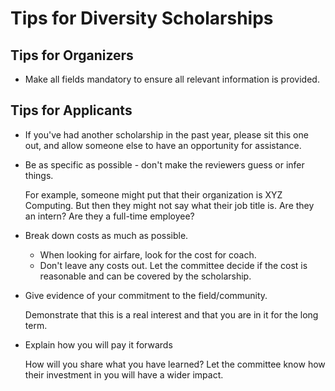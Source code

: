# Tips for Diversity Scholarships

## Tips for Organizers

 - Make all fields mandatory to ensure all relevant information is provided.

## Tips for Applicants

 - If you've had another scholarship in the past year, please sit this one out, and allow someone else to have an opportunity for 
 assistance.

 - Be as specific as possible - don't make the reviewers guess or infer things.
     
     For example, someone might put that their organization is XYZ Computing. But then they might not say what their job title is. 
 Are they an intern? Are they a full-time employee?

 - Break down costs as much as possible. 
 
     - When looking for airfare, look for the cost for coach. 
     - Don't leave any costs out. Let the committee decide if the cost is reasonable and can be covered by the scholarship.
 
 - Give evidence of your commitment to the field/community.
 
     Demonstrate that this is a real interest and that you are in it for the long term.
 
 - Explain how you will pay it forwards
 
     How will you share what you have learned? Let the committee know how their investment in you will have a wider impact.
